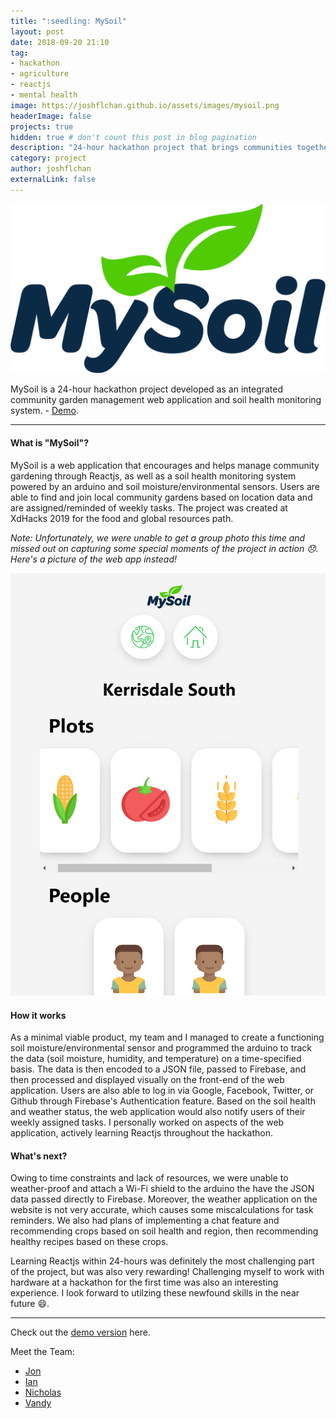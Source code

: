 ```yaml
---
title: ":seedling: MySoil"
layout: post
date: 2018-09-20 21:10
tag:
- hackathon
- agriculture
- reactjs
- mental health
image: https://joshflchan.github.io/assets/images/mysoil.png
headerImage: false
projects: true
hidden: true # don't count this post in blog pagination
description: "24-hour hackathon project that brings communities together and encourages healthy living through gardening"
category: project
author: joshflchan
externalLink: false
---
```


![Screenshot](https://raw.githubusercontent.com/joshflchan/joshflchan.github.io/master/assets/images/mysoil.png)

MySoil is a 24-hour hackathon project developed as an integrated community garden management web application and soil health monitoring system. - [Demo](http://mysoil.space).

---

#### What is "MySoil"?
MySoil is a web application that encourages and helps manage community gardening through Reactjs, as well as a soil health monitoring system powered by an arduino and soil moisture/environmental sensors. Users are able to find and join local community gardens based on location data and are assigned/reminded of weekly tasks. The project was created at XdHacks 2019 for the
food and global resources path.

*Note: Unfortunately, we were unable to get a group photo this time and missed out on capturing some special moments of the project in action :disappointed:. Here's a picture of the web app instead!*

![Screenshot](https://raw.githubusercontent.com/joshflchan/joshflchan.github.io/master/assets/images/mysoil-screen.PNG)

#### How it works
As a minimal viable product, my team and I managed to create a functioning soil moisture/environmental sensor and programmed the arduino to track the data (soil moisture, humidity, and temperature) on a time-specified basis. The data is then encoded to a JSON file, passed to Firebase, and then processed and displayed visually on the front-end of the web application. Users are also able to log in via Google, Facebook, Twitter, or Github through Firebase's Authentication feature. Based on the soil health and weather status, the web application would also notify users of their weekly assigned tasks. I personally worked on aspects of the web application, actively learning Reactjs throughout the hackathon.

#### What's next?
Owing to time constraints and lack of resources, we were unable to weather-proof and attach a Wi-Fi shield to the arduino the have the JSON data passed directly to Firebase. Moreover, the weather application on the website is not very accurate, which causes some miscalculations for task reminders. We also had plans of implementing a chat feature and recommending crops based on soil health and region, then recommending healthy recipes based on these crops.

Learning Reactjs within 24-hours was definitely the most challenging part of the project, but was also very rewarding! Challenging myself to work with hardware at a hackathon for the first time was also an interesting experience. I look forward to utilzing these newfound skills in the near future :smile:.

---

Check out the [demo version](https://mysoil.space) here.

Meet the Team:
- [Jon](https://www.linkedin.com/in/jonkim99/)
- [Ian](https://www.linkedin.com/in/ianmah/)
- [Nicholas](https://www.linkedin.com/in/nicholaszkwan/)
- [Vandy](https://www.linkedin.com/in/vandy-liu/)
